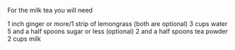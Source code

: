 For the milk tea you will need

1 inch ginger or more/1 strip of lemongrass (both are optional)
3 cups water
5 and a half spoons sugar or less (optional)
2 and a half spoons tea powder
2 cups milk